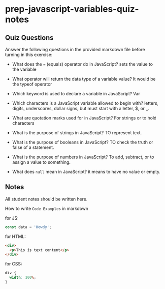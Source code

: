# prep-javascript-variables-quiz-notes

## Quiz Questions

Answer the following questions in the provided markdown file before turning in this exercise:

- What does the `=` (equals) operator do in JavaScript? sets the value to the variable

- What operator will return the data type of a variable value? It would be the typeof operator

- Which keyword is used to declare a variable in JavaScript? Var

- Which characters is a JavaScript variable allowed to begin with? letters, digits, underscores, dollar signs, but must start with a letter, $, or \_.

- What are quotation marks used for in JavaScript? For strings or to hold characters

- What is the purpose of strings in JavaScript? TO represent text.

- What is the purpose of booleans in JavaScript? TO check the truth or false of a statement.

- What is the purpose of numbers in JavaScript? To add, subtract, or to assign a value to something.

- What does `null` mean in JavaScript? it means to have no value or empty.

## Notes

All student notes should be written here.

How to write `Code Examples` in markdown

for JS:

```javascript
const data = 'Howdy';
```

for HTML:

```html
<div>
  <p>This is text content</p>
</div>
```

for CSS:

```css
div {
  width: 100%;
}
```
